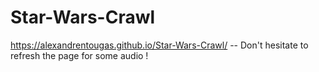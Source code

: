 # Star-Wars-Crawl
https://alexandrentougas.github.io/Star-Wars-Crawl/   -- Don't hesitate to refresh the page for some audio !
